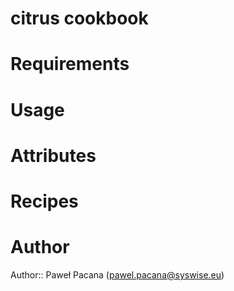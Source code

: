 # citrus cookbook

# Requirements

# Usage

# Attributes

# Recipes

# Author

Author:: Paweł Pacana (<pawel.pacana@syswise.eu>)
